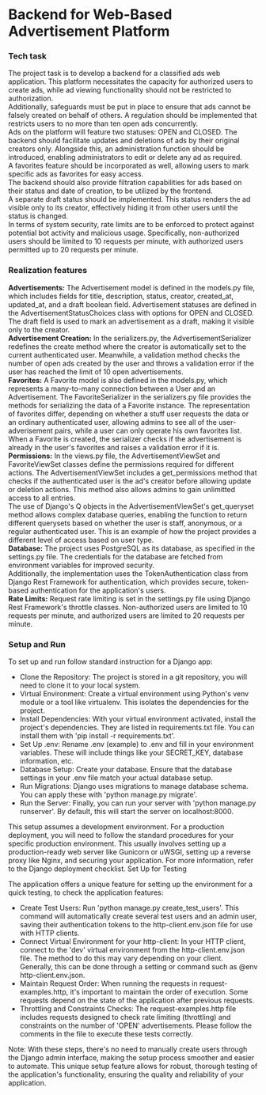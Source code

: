 # Backend for Web-Based Advertisement Platform

### Tech task

The project task is to develop a backend for a classified ads web application. This platform necessitates the capacity for authorized users to create ads, while ad viewing functionality should not be restricted to authorization.  
Additionally, safeguards must be put in place to ensure that ads cannot be falsely created on behalf of others. A regulation should be implemented that restricts users to no more than ten open ads concurrently.  
Ads on the platform will feature two statuses: OPEN and CLOSED. The backend should facilitate updates and deletions of ads by their original creators only. Alongside this, an administration function should be introduced, enabling administrators to edit or delete any ad as required.  
A favorites feature should be incorporated as well, allowing users to mark specific ads as favorites for easy access.  
The backend should also provide filtration capabilities for ads based on their status and date of creation, to be utilized by the frontend.  
A separate draft status should be implemented. This status renders the ad visible only to its creator, effectively hiding it from other users until the status is changed.  
In terms of system security, rate limits are to be enforced to protect against potential bot activity and malicious usage. Specifically, non-authorized users should be limited to 10 requests per minute, with authorized users permitted up to 20 requests per minute.  

### Realization features
**Advertisements:** The Advertisement model is defined in the models.py file, which includes fields for title, description, status, creator, created_at, updated_at, and a draft boolean field. Advertisement statuses are defined in the AdvertisementStatusChoices class with options for OPEN and CLOSED. The draft field is used to mark an advertisement as a draft, making it visible only to the creator.  
**Advertisement Creation:** In the serializers.py, the AdvertisementSerializer redefines the create method where the creator is automatically set to the current authenticated user. Meanwhile, a validation method checks the number of open ads created by the user and throws a validation error if the user has reached the limit of 10 open advertisements.  
**Favorites:** A Favorite model is also defined in the models.py, which represents a many-to-many connection between a User and an Advertisement. The FavoriteSerializer in the serializers.py file provides the methods for serializing the data of a Favorite instance. The representation of favorites differ, depending on whether a stuff user requests the data or an ordinary authenticated user, allowing admins to see all of the user-adverisement pairs, while a user can only operate his own favorites list. When a Favorite is created, the serializer checks if the advertisement is already in the user's favorites and raises a validation error if it is.  
**Permissions:** In the views.py file, the AdvertisementViewSet and FavoriteViewSet classes define the permissions required for different actions. The AdvertisementViewSet includes a get_permissions method that checks if the authenticated user is the ad's creator before allowing update or deletion actions. This method also allows admins to gain unlimitted access to all entries.  
The use of Django's Q objects in the AdvertisementViewSet's get_queryset method allows complex database queries, enabling the function to return different querysets based on whether the user is staff, anonymous, or a regular authenticated user. This is an example of how the project provides a different level of access based on user type.  
**Database:** The project uses PostgreSQL as its database, as specified in the settings.py file. The credentials for the database are fetched from environment variables for improved security.  
Additionally, the implementation uses the TokenAuthentication class from Django Rest Framework for authentication, which provides secure, token-based authentication for the application's users.  
**Rate Limits:** Request rate limiting is set in the settings.py file using Django Rest Framework's throttle classes. Non-authorized users are limited to 10 requests per minute, and authorized users are limited to 20 requests per minute.  

### Setup and Run

To set up and run follow standard instruction for a Django app:
- Clone the Repository: The project is stored in a git repository, you will need to clone it to your local system.
- Virtual Environment: Create a virtual environment using Python's venv module or a tool like virtualenv. This isolates the dependencies for the project.
- Install Dependencies: With your virtual environment activated, install the project's dependencies. They are listed in requirements.txt file. You can install them with 'pip install -r requirements.txt'.
- Set Up .env: Rename .env (example) to .env and fill in your environment variables. These will include things like your SECRET_KEY, database information, etc.
- Database Setup: Create your database. Ensure that the database settings in your .env file match your actual database setup.
- Run Migrations: Django uses migrations to manage database schema. You can apply these with 'python manage.py migrate'.
- Run the Server: Finally, you can run your server with 'python manage.py runserver'. By default, this will start the server on localhost:8000.

This setup assumes a development environment. For a production deployment, you will need to follow the standard procedures for your specific production environment. This usually involves setting up a production-ready web server like Gunicorn or uWSGI, setting up a reverse proxy like Nginx, and securing your application. For more information, refer to the Django deployment checklist.
Set Up for Testing

The application offers a unique feature for setting up the environment for a quick testing, to check the application features:
- Create Test Users: Run 'python manage.py create_test_users'. This command will automatically create several test users and an admin user, saving their authentication tokens to the http-client.env.json file for use with HTTP clients.
- Connect Virtual Environment for your http-client: In your HTTP client, connect to the 'dev' virtual environment from the http-client.env.json file. The method to do this may vary depending on your client. Generally, this can be done through a setting or command such as @env http-client.env.json.
- Maintain Request Order: When running the requests in request-examples.http, it's important to maintain the order of execution. Some requests depend on the state of the application after previous requests.
- Throttling and Constraints Checks: The request-examples.http file includes requests designed to check rate limiting (throttling) and constraints on the number of 'OPEN' advertisements. Please follow the comments in the file to execute these tests correctly.

Note: With these steps, there's no need to manually create users through the Django admin interface, making the setup process smoother and easier to automate. This unique setup feature allows for robust, thorough testing of the application's functionality, ensuring the quality and reliability of your application.